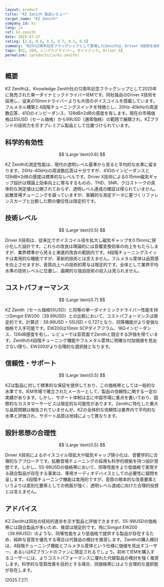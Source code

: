 ```yaml
---
layout: product
title: "KZ Zenith 製品レビュー"
target_name: "KZ Zenith"
company_id: kz
lang: ja
ref: kz-zenith
date: 2025-07-27
rating: [2.8, 0.6, 0.5, 0.7, 0.5, 0.5]
summary: "KZの12周年記念フラッグシップとして登場したZenithは、Driver X技術を採用した単一ダイナミックドライバーIEMです。測定性能は平均的で、高価格帯における科学的有効性は限定的です。"
tags: [KZ, IEM, シングルドライバー, ダイナミック, Driver X]
permalink: /products/ja/kz-zenith/
---
```


## 概要

KZ Zenithは、Knowledge Zenith社の12周年記念フラッグシップとして2025年に発売された単一ダイナミックドライバーIEMです。同社独自のDriver X技術を採用し、従来の10mmドライバーよりも大径のボイスコイルを搭載しています。フルメタル構築と4段階チューニングスイッチを特徴とし、20Hz-40kHzの周波数応答、41Ωのインピーダンス、128dB±2dBの感度を有します。現在の市場価格は55USD（セール価格）から99USD（通常価格）の範囲で展開され、KZブランドの技術力を示すプレミアム製品として位置づけられています。

## 科学的有効性

$$ \Large \text{0.6} $$

KZ Zenithの測定性能は、現代の透明レベル基準から見ると平均的な水準に留まります。20Hz-40kHzの周波数応答は十分ですが、41Ωのインピーダンスと128dB±2dBの感度は標準的なレベルです。Driver X技術による0.15mm磁気ギャップ設計は理論上効率向上に寄与するものの、THD、SNR、クロストークの具体的な測定値は公開されておらず、透明レベル達成の確証は得られていません。拡散音場チューニングを謳っていますが、客観的な測定データに基づくリファレンスカーブと比較した際の優位性は限定的です。

## 技術レベル

$$ \Large \text{0.5} $$

Driver X技術は、従来比でボイスコイル径を拡大し磁気ギャップを0.15mmに狭小化した設計です。これらの改良は理論的には音響変換効率の向上をもたらしますが、業界標準から見ると漸進的改良の範囲内です。4段階チューニングスイッチは実用的な機能ですが、革新的技術とは言えません。フルメタル筐体は品質感を向上させますが、音質向上への技術的寄与は限定的です。全体として業界平均水準の技術レベルに位置し、画期的な独自技術の投入は見られません。

## コストパフォーマンス

$$ \Large \text{0.7} $$

KZ Zenith（セール価格55USD）と同等の単一ダイナミックドライバー性能を持つSimgot EW200（39.99USD）との比較において、コストパフォーマンスは限定的です。計算式：39.99USD ÷ 55USD = 0.727となり、同等機能がより安価な価格で入手可能です。EW200は10mm SCPダイアフラム、16Ωインピーダンス、126dB感度を有し、レビューでは音質面でZenithと競合する評価を得ています。Zenithの4段階チューニング機能やフルメタル筐体に明確な付加価値を見出さない限り、EW200がより合理的な選択肢となります。

## 信頼性・サポート

$$ \Large \text{0.5} $$

KZは製品に対して標準的な保証を提供しており、この価格帯としては一般的な水準です。IEM市場で確立されたメーカーとして、製品の信頼性に関する一定の実績があります。しかし、サポート体制は主に中国市場に重点を置いており、国際的なカスタマーサービスは限定的な可能性があります。Zenithに特化した重大な品質問題は報告されていませんが、KZの全体的な信頼性は業界内で平均的な水準と評価され、サポート品質は地域によって異なります。

## 設計思想の合理性

$$ \Large \text{0.5} $$

Driver X技術によるボイスコイル径拡大や磁気ギャップ狭小化は、音響学的に合理的なアプローチです。拡散音場チューニングの採用も科学的根拠を持つ設計思想です。しかし、55-99USDの価格帯において、同等性能をより低価格で実現する競合製品が存在する事実は、専用オーディオデバイスとしての必要性に疑問を呈します。4段階チューニング機能は実用的ですが、音質の根本的な改善要素というよりは差別化要素としての側面が強く、透明レベル達成に向けた合理的投資とは言えません。

## アドバイス

KZ Zenithは同社の技術的進歩を示す製品と評価できますが、55-99USDの価格帯には競合製品が多いため、推奨は限定的です。特にSimgot EW200（39.99USD）のような、同等性能をより低価格で提供する製品が存在するため、純粋な音質を優先する場合は代替品の検討を推奨します。Zenithの購入検討は、4段階チューニング機能とフルメタル筐体という仕様に価値を見出すユーザー、あるいはKZブランドのファンに限定されるでしょう。初めてIEMを購入するユーザーには、よりコストパフォーマンスに優れた代替製品の検討を強く推奨します。科学的な音質改善を目的とする場合、同価格帯にはより合理的な選択肢が存在します。

(2025.7.27)
